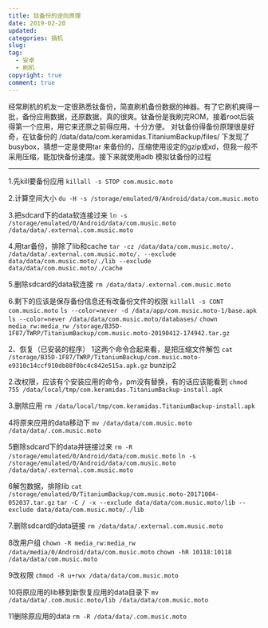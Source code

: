 ```yaml
---
title: 钛备份的逆向原理
date: 2019-02-20
updated:
categories: 搞机
slug:  
tag:
  - 安卓
  - 刷机
copyright: true
comment: true
---
```


经常刷机的机友一定很熟悉钛备份，简直刷机备份数据的神器。有了它刷机爽得一批，备份应用数据，还原数据，真的很爽。钛备份是我刷完ROM，接着root后装得第一个应用，用它来还原之前得应用，十分方便。
对钛备份得备份原理很是好奇，在钛备份的 /data/data/com.keramidas.TitaniumBackup/files/ 下发现了busybox，猜想一定是使用tar 来备份的，压缩使用设定的gzip或xd，但我一般不采用压缩，能加快备份速度。接下来就使用adb 模拟钛备份的过程

------

1.先kill要备份应用
`killall -s STOP com.music.moto`

2.计算空间大小
`du -H -s /storage/emulated/0/Android/data/com.music.moto`

3.把sdcard下的data软连接过来
`ln -s /storage/emulated/0/Android/data/com.music.moto /data/data/.external.com.music.moto`

4.用tar备份，排除了lib和cache
`tar -cz /data/data/com.music.moto/. /data/data/.external.com.music.moto/. --exclude data/data/com.music.moto/./lib --exclude data/data/com.music.moto/./cache`

5.删除sdcard的data软连接
`rm /data/data/.external.com.music.moto`

6.剩下的应该是保存备份信息还有改备份文件的权限
`killall -s CONT com.music.moto`
`ls --color=never -d /data/app/com.music.moto-1/base.apk`
`ls --color=never /data/data/com.music.moto/databases/`
`chown media_rw:media_rw /storage/B35D-1F87/TWRP/TitaniumBackup/com.music.moto-20190412-174942.tar.gz`

2、恢复（已安装的程序）
1这两个命令合起来看，是把压缩文件解包
`cat /storage/B35D-1F87/TWRP/TitaniumBackup/com.music.moto-e9310c14ccf910db88f0bc4c842e515a.apk.gz`
bunzip2

2.改权限，应该有个安装应用的命令，pm没有替换，有的话应该能看到
`chmod 755 /data/local/tmp/com.keramidas.TitaniumBackup-install.apk`

3.删除应用
`rm /data/local/tmp/com.keramidas.TitaniumBackup-install.apk`

4将原来应用的data移动下
`mv /data/data/com.music.moto /data/data/.com.music.moto`

5删除sdcard下的data并链接过来
`rm -R /storage/emulated/0/Android/data/com.music.moto`
`ln -s /storage/emulated/0/Android/data/com.music.moto /data/data/.external.com.music.moto`

6解包数据，排除lib
`cat /storage/emulated/0/TitaniumBackup/com.music.moto-20171004-052037.tar.gz`
`tar -C / -x --exclude data/data/com.music.moto/lib --exclude data/data/com.music.moto/./lib`

7.删除sdcard的data链接
`rm /data/data/.external.com.music.moto`

8改用户组
`chown -R media_rw:media_rw /data/media/0/Android/data/com.music.moto`
`chown -hR 10118:10118 /data/data/com.music.moto`

9改权限
`chmod -R u+rwx /data/data/com.music.moto`

10将原应用的lib移到新恢复应用的data目录下
`mv /data/data/.com.music.moto/lib /data/data/com.music.moto`

11删除原应用的data
`rm -R /data/data/.com.music.moto`
